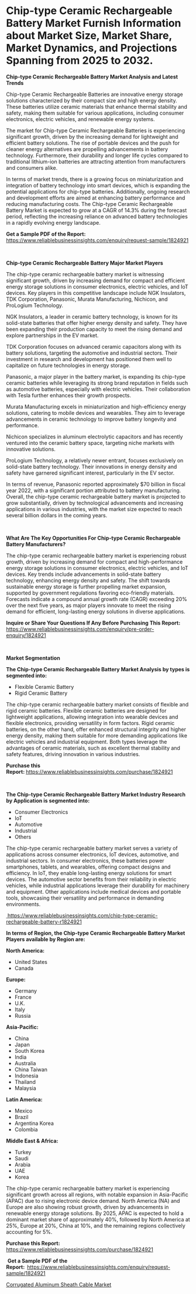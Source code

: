 <p><h1>Chip-type Ceramic Rechargeable Battery Market Furnish Information about Market Size, Market Share, Market Dynamics, and Projections Spanning from 2025 to 2032.</h1></p><p><strong>Chip-type Ceramic Rechargeable Battery Market Analysis and Latest Trends</strong></p>
<p><p>Chip-type Ceramic Rechargeable Batteries are innovative energy storage solutions characterized by their compact size and high energy density. These batteries utilize ceramic materials that enhance thermal stability and safety, making them suitable for various applications, including consumer electronics, electric vehicles, and renewable energy systems. </p><p>The market for Chip-type Ceramic Rechargeable Batteries is experiencing significant growth, driven by the increasing demand for lightweight and efficient battery solutions. The rise of portable devices and the push for cleaner energy alternatives are propelling advancements in battery technology. Furthermore, their durability and longer life cycles compared to traditional lithium-ion batteries are attracting attention from manufacturers and consumers alike.</p><p>In terms of market trends, there is a growing focus on miniaturization and integration of battery technology into smart devices, which is expanding the potential applications for chip-type batteries. Additionally, ongoing research and development efforts are aimed at enhancing battery performance and reducing manufacturing costs. The Chip-type Ceramic Rechargeable Battery Market is expected to grow at a CAGR of 14.3% during the forecast period, reflecting the increasing reliance on advanced battery technologies in a rapidly evolving energy landscape.</p></p>
<p><strong>Get a Sample PDF of the Report:&nbsp;</strong> <a href="https://www.reliablebusinessinsights.com/enquiry/request-sample/1824921?utm_campaign=3000&utm_medium=2&utm_source=Github&utm_content=ia&utm_term=07042025&utm_id=chip-type-ceramic-rechargeable-battery">https://www.reliablebusinessinsights.com/enquiry/request-sample/1824921</a></p>
<p>&nbsp;</p>
<p><strong>Chip-type Ceramic Rechargeable Battery Major Market Players</strong></p>
<p><p>The chip-type ceramic rechargeable battery market is witnessing significant growth, driven by increasing demand for compact and efficient energy storage solutions in consumer electronics, electric vehicles, and IoT devices. Key players in this competitive landscape include NGK Insulators, TDK Corporation, Panasonic, Murata Manufacturing, Nichicon, and ProLogium Technology.</p><p>NGK Insulators, a leader in ceramic battery technology, is known for its solid-state batteries that offer higher energy density and safety. They have been expanding their production capacity to meet the rising demand and explore partnerships in the EV market.</p><p>TDK Corporation focuses on advanced ceramic capacitors along with its battery solutions, targeting the automotive and industrial sectors. Their investment in research and development has positioned them well to capitalize on future technologies in energy storage.</p><p>Panasonic, a major player in the battery market, is expanding its chip-type ceramic batteries while leveraging its strong brand reputation in fields such as automotive batteries, especially with electric vehicles. Their collaboration with Tesla further enhances their growth prospects.</p><p>Murata Manufacturing excels in miniaturization and high-efficiency energy solutions, catering to mobile devices and wearables. They aim to leverage advancements in ceramic technology to improve battery longevity and performance.</p><p>Nichicon specializes in aluminum electrolytic capacitors and has recently ventured into the ceramic battery space, targeting niche markets with innovative solutions.</p><p>ProLogium Technology, a relatively newer entrant, focuses exclusively on solid-state battery technology. Their innovations in energy density and safety have garnered significant interest, particularly in the EV sector.</p><p>In terms of revenue, Panasonic reported approximately $70 billion in fiscal year 2022, with a significant portion attributed to battery manufacturing. Overall, the chip-type ceramic rechargeable battery market is projected to grow substantially, driven by technological advancements and increasing applications in various industries, with the market size expected to reach several billion dollars in the coming years.</p></p>
<p>&nbsp;</p>
<p><strong>What Are The Key Opportunities For Chip-type Ceramic Rechargeable Battery Manufacturers?</strong></p>
<p><p>The chip-type ceramic rechargeable battery market is experiencing robust growth, driven by increasing demand for compact and high-performance energy storage solutions in consumer electronics, electric vehicles, and IoT devices. Key trends include advancements in solid-state battery technology, enhancing energy density and safety. The shift towards sustainable energy storage is further propelling market expansion, supported by government regulations favoring eco-friendly materials. Forecasts indicate a compound annual growth rate (CAGR) exceeding 20% over the next five years, as major players innovate to meet the rising demand for efficient, long-lasting energy solutions in diverse applications.</p></p>
<p><strong>Inquire or Share Your Questions If Any Before Purchasing This Report:</strong> <a href="https://www.reliablebusinessinsights.com/enquiry/pre-order-enquiry/1824921?utm_campaign=3000&utm_medium=2&utm_source=Github&utm_content=ia&utm_term=07042025&utm_id=chip-type-ceramic-rechargeable-battery">https://www.reliablebusinessinsights.com/enquiry/pre-order-enquiry/1824921</a></p>
<p>&nbsp;</p>
<p><strong>Market Segmentation</strong></p>
<p><strong>The Chip-type Ceramic Rechargeable Battery Market Analysis by types is segmented into:</strong></p>
<p><ul><li>Flexible Ceramic Battery</li><li>Rigid Ceramic Battery</li></ul></p>
<p><p>The chip-type ceramic rechargeable battery market consists of flexible and rigid ceramic batteries. Flexible ceramic batteries are designed for lightweight applications, allowing integration into wearable devices and flexible electronics, providing versatility in form factors. Rigid ceramic batteries, on the other hand, offer enhanced structural integrity and higher energy density, making them suitable for more demanding applications like electric vehicles and industrial equipment. Both types leverage the advantages of ceramic materials, such as excellent thermal stability and safety features, driving innovation in various industries.</p></p>
<p><strong>Purchase this Report:&nbsp;</strong><a href="https://www.reliablebusinessinsights.com/purchase/1824921?utm_campaign=3000&utm_medium=2&utm_source=Github&utm_content=ia&utm_term=07042025&utm_id=chip-type-ceramic-rechargeable-battery">https://www.reliablebusinessinsights.com/purchase/1824921</a></p>
<p>&nbsp;</p>
<p><strong>The Chip-type Ceramic Rechargeable Battery Market Industry Research by Application is segmented into:</strong></p>
<p><ul><li>Consumer Electronics</li><li>IoT</li><li>Automotive</li><li>Industrial</li><li>Others</li></ul></p>
<p><p>The chip-type ceramic rechargeable battery market serves a variety of applications across consumer electronics, IoT devices, automotive, and industrial sectors. In consumer electronics, these batteries power smartphones, tablets, and wearables, offering compact designs and efficiency. In IoT, they enable long-lasting energy solutions for smart devices. The automotive sector benefits from their reliability in electric vehicles, while industrial applications leverage their durability for machinery and equipment. Other applications include medical devices and portable tools, showcasing their versatility and performance in demanding environments.</p></p>
<p><a href="https://www.reliablebusinessinsights.com/chip-type-ceramic-rechargeable-battery-r1824921?utm_campaign=3000&utm_medium=2&utm_source=Github&utm_content=ia&utm_term=07042025&utm_id=chip-type-ceramic-rechargeable-battery">&nbsp;https://www.reliablebusinessinsights.com/chip-type-ceramic-rechargeable-battery-r1824921</a></p>
<p><strong>In terms of Region, the Chip-type Ceramic Rechargeable Battery Market Players available by Region are:</strong></p>
<p>
    <p> <strong> North America: </strong>
        <ul>
            <li>United States</li>
            <li>Canada</li>
        </ul>
        </p> 
    <p> <strong> Europe: </strong>
        <ul>
            <li>Germany</li>
            <li>France</li>
            <li>U.K.</li>
            <li>Italy</li>
            <li>Russia</li>
        </ul>
        </p> 
    <p> <strong> Asia-Pacific: </strong>
        <ul>
            <li>China</li>
            <li>Japan</li>
            <li>South Korea</li>
            <li>India</li>
            <li>Australia</li>
            <li>China Taiwan</li>
            <li>Indonesia</li>
            <li>Thailand</li>
            <li>Malaysia</li>
        </ul>
        </p> 
    <p> <strong> Latin America: </strong>
        <ul>
            <li>Mexico</li>
            <li>Brazil</li>
            <li>Argentina Korea</li>
            <li>Colombia</li>
        </ul>
        </p> 
    <p> <strong> Middle East & Africa: </strong>
        <ul>
            <li>Turkey</li>
            <li>Saudi</li>
            <li>Arabia</li>
            <li>UAE</li>
            <li>Korea</li>
        </ul>
    </p>
    </p>
<p><p>The chip-type ceramic rechargeable battery market is experiencing significant growth across all regions, with notable expansion in Asia-Pacific (APAC) due to rising electronic device demand. North America (NA) and Europe are also showing robust growth, driven by advancements in renewable energy storage solutions. By 2025, APAC is expected to hold a dominant market share of approximately 40%, followed by North America at 25%, Europe at 20%, China at 10%, and the remaining regions collectively accounting for 5%.</p></p>
<p><strong>Purchase this Report: </strong><a href="https://www.reliablebusinessinsights.com/purchase/1824921?utm_campaign=3000&utm_medium=2&utm_source=Github&utm_content=ia&utm_term=07042025&utm_id=chip-type-ceramic-rechargeable-battery">https://www.reliablebusinessinsights.com/purchase/1824921</a></p>
<p>&nbsp;<strong>Get a Sample PDF of the Report:&nbsp;&nbsp;</strong><a href="https://www.reliablebusinessinsights.com/enquiry/request-sample/1824921?utm_campaign=3000&utm_medium=2&utm_source=Github&utm_content=ia&utm_term=07042025&utm_id=chip-type-ceramic-rechargeable-battery">https://www.reliablebusinessinsights.com/enquiry/request-sample/1824921</a></p>
<p><strong></strong></p>
<p><p><a href="https://github.com/ajayanhaizan/Market-Research-Report-List-1/blob/main/corrugated-aluminum-sheath-cable-market.md?utm_campaign=3000&utm_medium=2&utm_source=Github&utm_content=ia&utm_term=07042025&utm_id=chip-type-ceramic-rechargeable-battery">Corrugated Aluminum Sheath Cable Market</a></p></p>